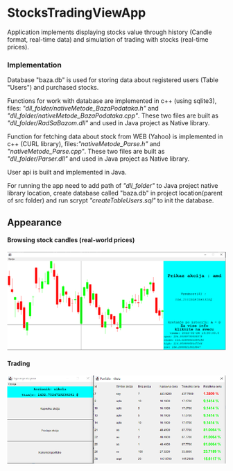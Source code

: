 
# StocksTradingViewApp

Application implements displaying stocks value through history (Candle format, real-time data) and simulation of trading with stocks (real-time prices).

### Implementation
Database "baza.db" is used for storing data about registered users (Table "Users") and purchased stocks.

Functions for work with database are implemented in c++ (using sqlite3), files: *"dll_folder/nativeMetode_BazaPodataka.h"* and *"dll_folder/nativeMetode_BazaPodataka.cpp"*. These two files are built as *"dll_folder/RadSaBazom.dll"* and used in Java project as Native library.

Function for fetching data about stock from WEB (Yahoo) is implemented in c++ (CURL library), files:*"nativeMetode_Parse.h"* and *"nativeMetode_Parse.cpp"*.
These two files are built as *"dll_folder/Parser.dll"* and used in Java project as Native library.

User api is built and implemented in Java.

For running the app need to add path of *"dll_folder"* to Java project native library location, create database called "baza.db" in project location(parent of src folder) and run scrypt *"createTableUsers.sql"* to init the database.

## Appearance
#### Browsing stock candles (real-world prices)
![Logo](https://github.com/nikola00nikola/StocksTradingViewApp/blob/main/izgled/IzledProzoraAkcija.png?raw=true)

#### Trading
![Logo](https://github.com/nikola00nikola/StocksTradingViewApp/blob/main/izgled/IzledProzoraKorisnika.png?raw=true)

